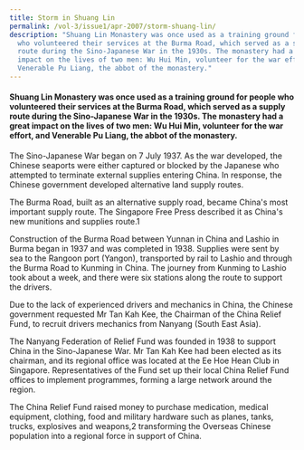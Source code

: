 ```yaml
---
title: Storm in Shuang Lin
permalink: /vol-3/issue1/apr-2007/storm-shuang-lin/
description: "Shuang Lin Monastery was once used as a training ground for people
  who volunteered their services at the Burma Road, which served as a supply
  route during the Sino-Japanese War in the 1930s. The monastery had a great
  impact on the lives of two men: Wu Hui Min, volunteer for the war effort, and
  Venerable Pu Liang, the abbot of the monastery."
---
```

#### Shuang Lin Monastery was once used as a training ground for people who volunteered their services at the Burma Road, which served as a supply route during the Sino-Japanese War in the 1930s. The monastery had a great impact on the lives of two men: Wu Hui Min, volunteer for the war effort, and Venerable Pu Liang, the abbot of the monastery.

The Sino-Japanese War began on 7 July 1937. As the war developed, the Chinese seaports were either captured or blocked by the Japanese who attempted to terminate external supplies entering China. In response, the Chinese government developed alternative land supply routes.

The Burma Road, built as an alternative supply road, became China's most important supply route. The Singapore Free Press described it as China's new munitions and supplies route.1

Construction of the Burma Road between Yunnan in China and Lashio in Burma began in 1937 and was completed in 1938. Supplies were sent by sea to the Rangoon port (Yangon), transported by rail to Lashio and through the Burma Road to Kunming in China. The journey from Kunming to Lashio took about a week, and there were six stations along the route to support the drivers.

Due to the lack of experienced drivers and mechanics in China, the Chinese government requested Mr Tan Kah Kee, the Chairman of the China Relief Fund, to recruit drivers mechanics from Nanyang (South East Asia).

The Nanyang Federation of Relief Fund was founded in 1938 to support China in the Sino-Japanese War. Mr Tan Kah Kee had been elected as its chairman, and its regional office was located at the Ee Hoe Hean Club in Singapore. Representatives of the Fund set up their local China Relief Fund offices to implement programmes, forming a large network around the region.
 
The China Relief Fund raised money to purchase medication, medical equipment, clothing, food and military hardware such as planes, tanks, trucks, explosives and weapons,2 transforming the Overseas Chinese population into a regional force in support of China. 




